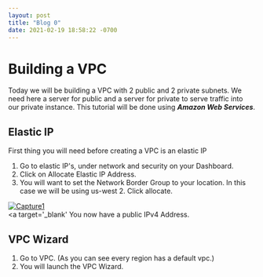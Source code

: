 ```yaml
---
layout: post
title: "Blog 0"
date: 2021-02-19 18:58:22 -0700
---
```

# Building a VPC
Today we will be building a VPC with 2 public and 2 private subnets. We need here a server for public and a server for private to serve traffic into our private instance.
This tutorial will be done using ***Amazon Web Services***.
## Elastic IP
First thing you will need before creating a VPC is an elastic IP

1. Go to elastic IP's, under network and security on your Dashboard.
2. Click on Allocate Elastic IP Address.
3. You will want to set the Network Border Group to your location. In this case we will be using us-west 2. Click allocate. 
       
<a href="https://imgbb.com/"><img src="https://i.ibb.co/gZP212Q/Capture1.jpg" alt="Capture1" border="0"></a><br /><a target='_blank'
  You now have a public IPv4 Address.
  ## VPC Wizard
1. Go to VPC. (As you can see every region has a default vpc.) 
2. You will launch the VPC Wizard.
